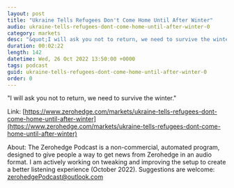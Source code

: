 ```yaml
---
layout: post
title: "Ukraine Tells Refugees Don't Come Home Until After Winter"
audio: ukraine-tells-refugees-dont-come-home-until-after-winter-0
category: markets
desc: "&quot;I will ask you not to return, we need to survive the winter.&quot;"
duration: 00:02:22
length: 142
datetime: Wed, 26 Oct 2022 13:50:00 +0000
tags: podcast
guid: ukraine-tells-refugees-dont-come-home-until-after-winter-0
order: 0
---
```

&quot;I will ask you not to return, we need to survive the winter.&quot;

Link: [https://www.zerohedge.com/markets/ukraine-tells-refugees-dont-come-home-until-after-winter](https://www.zerohedge.com/markets/ukraine-tells-refugees-dont-come-home-until-after-winter)

About: The Zerohedge Podcast is a non-commercial, automated program, designed to give people a way to get news from Zerohedge in an audio format.  I am actively working on tweaking and improving the setup to create a better listening experience (October 2022).  Suggestions are welcome: [zerohedgePodcast@outlook.com](mailto:zerohedgePodcast@outlook.com)